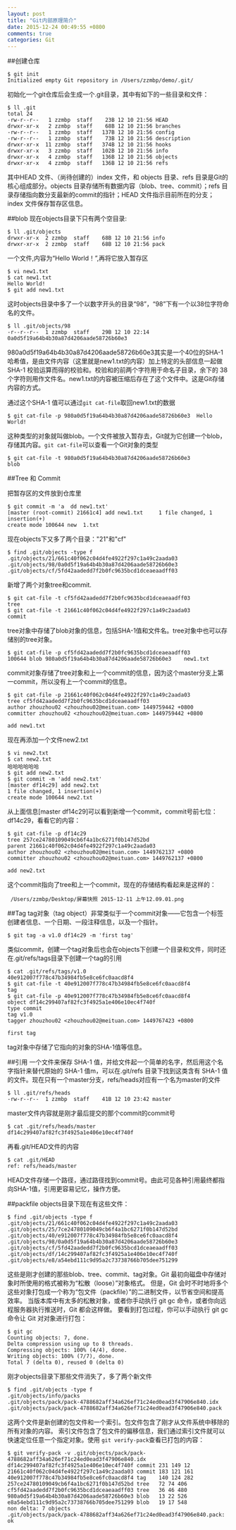 ```yaml
---
layout: post
title: "Git内部原理简介"
date: 2015-12-24 00:49:55 +0800
comments: true
categories: Git
---
```



##创建仓库

	$ git init
	Initialized empty Git repository in /Users/zzmbp/demo/.git/
	
初始化一个git仓库后会生成一个.git目录，其中有如下的一些目录和文件：
	
	$ ll .git                                                              	total 24
	-rw-r--r--   1 zzmbp  staff    23B 12 10 21:56 HEAD
	drwxr-xr-x   2 zzmbp  staff    68B 12 10 21:56 branches
	-rw-r--r--   1 zzmbp  staff   137B 12 10 21:56 config
	-rw-r--r--   1 zzmbp  staff    73B 12 10 21:56 description
	drwxr-xr-x  11 zzmbp  staff   374B 12 10 21:56 hooks
	drwxr-xr-x   3 zzmbp  staff   102B 12 10 21:56 info
	drwxr-xr-x   4 zzmbp  staff   136B 12 10 21:56 objects
	drwxr-xr-x   4 zzmbp  staff   136B 12 10 21:56 refs

其中HEAD 文件、（尚待创建的）index 文件，和 objects 目录、refs 目录是Git的核心组成部分。objects 目录存储所有数据内容（blob、tree、commit）；refs 目录存储指向数分支最新的commit的指针；HEAD 文件指示目前所在的分支；index 文件保存暂存区信息。

<!--more-->

##blob
现在objects目录下只有两个空目录:

	$ ll .git/objects
	drwxr-xr-x  2 zzmbp  staff    68B 12 10 21:56 info
	drwxr-xr-x  2 zzmbp  staff    68B 12 10 21:56 pack
	
一个文件,内容为“Hello World！”,再将它放入暂存区

	$ vi new1.txt
	$ cat new1.txt                                                         
	Hello World!
	$ git add new1.txt
	
这时objects目录中多了一个以数字开头的目录“98”，“98”下有一个以38位字符命名的文件。
	
	$ ll .git/objects/98                                                   
	-r--r--r--  1 zzmbp  staff    29B 12 10 22:14 0a0d5f19a64b4b30a87d4206aade58726b60e3

980a0d5f19a64b4b30a87d4206aade58726b60e3其实是一个40位的SHA-1 哈希值，是由文件内容（这里就是new1.txt的内容）加上特定的头部信息一起做SHA-1 校验运算而得的校验和。校验和的前两个字符用于命名子目录，余下的 38 个字符则用作文件名。new1.txt的内容被压缩后存在了这个文件中。这是Git存储内容的方式。      

通过这个SHA-1 值可以通过`git cat-file`取回new1.txt的数据

	$ git cat-file -p 980a0d5f19a64b4b30a87d4206aade58726b60e3	Hello World!
这种类型的对象就叫做blob。一个文件被放入暂存去，Git就为它创建一个blob，存储其内容。`git cat-file`可以查看一个Git对象的类型

	$ git cat-file -t 980a0d5f19a64b4b30a87d4206aade58726b60e3
	blob

##Tree 和 Commit

把暂存区的文件放到仓库里

	$ git commit -m 'a	dd new1.txt'
	[master (root-commit) 21661c4] add new1.txt 	1 file changed, 1 insertion(+)
	create mode 100644 new	1.txt
 	
现在objects下又多了两个目录："21"和"cf"

	$ find .git/objects -type f
	.git/objects/21/661c40f062c04d4fe4922f297c1a49c2aada03
	.git/objects/98/0a0d5f19a64b4b30a87d4206aade58726b60e3
	.git/objects/cf/5fd42aadedd7f2b0fc9635bcd1dceaeaadff03
	
新增了两个对象tree和commit.
	
	$ git cat-file -t cf5fd42aadedd7f2b0fc9635bcd1dceaeaadff03 
	tree
	$ git cat-file -t 21661c40f062c04d4fe4922f297c1a49c2aada03
	commit
tree对象中存储了blob对象的信息，包括SHA-1值和文件名。tree对象中也可以存储别的tree对象。

	$ git cat-file -p cf5fd42aadedd7f2b0fc9635bcd1dceaeaadff03
	100644 blob 980a0d5f19a64b4b30a87d4206aade58726b60e3	new1.txt
commit对象存储了tree对象和上一个commit的信息，因为这个master分支上第一commit，所以没有上一个commit的信息。

	$ git cat-file -p 21661c40f062c04d4fe4922f297c1a49c2aada03
	tree cf5fd42aadedd7f2b0fc9635bcd1dceaeaadff03
	author zhouzhou02 <zhouzhou02@meituan.com> 1449759442 +0800
	committer zhouzhou02 <zhouzhou02@meituan.com> 1449759442 +0800

	add new1.txt
	
现在再添加一个文件new2.txt
	
	$ vi new2.txt
	$ cat new2.txt
	哈哈哈哈哈哈
	$ git add new2.txt
	$ git commit -m 'add new2.txt'
	[master df14c29] add new2.txt
	1 file changed, 1 insertion(+)
	create mode 100644 new2.txt

从上面信息[master df14c29]可以看到新增一个commit，commit号前七位：df14c29，看看它的内容：

	$ git cat-file -p df14c29
	tree 257ce24780109049cb6f4a1bc6271f0b147d52bd
	parent 21661c40f062c04d4fe4922f297c1a49c2aada03
	author zhouzhou02 <zhouzhou02@meituan.com> 1449762137 +0800
	committer zhouzhou02 <zhouzhou02@meituan.com> 1449762137 +0800
	
	add new2.txt

这个commit指向了tree和上一个commit，现在的存储结构看起来是这样的：

	 /Users/zzmbp/Desktop/屏幕快照 2015-12-11 上午12.09.01.png

##Tag
tag对象（tag object）非常类似于一个commit对象——它包含一个标签创建者信息、一个日期、一段注释信息，以及一个指针。
	
	$ git tag -a v1.0 df14c29 -m 'first tag'
类似commit，创建一个tag对象后也会在objects下创建一个目录和文件，同时还在.git/refs/tags目录下创建一个tag的引用

	$ cat .git/refs/tags/v1.0
	40e912007f778c47b34984fb5e8ce6fc0aacd8f4
	$ git cat-file -t 40e912007f778c47b34984fb5e8ce6fc0aacd8f4
	tag
	$ git cat-file -p 40e912007f778c47b34984fb5e8ce6fc0aacd8f4
	object df14c299407af82fc3f4925a1e406e10ec4f740f
	type commit
	tag v1.0
	tagger zhouzhou02 <zhouzhou02@meituan.com> 1449767423 +0800
	
	first tag

tag对象中存储了它指向的对象的SHA-1值等信息。

##引用
一个文件来保存 SHA-1 值，并给文件起一个简单的名字，然后用这个名字指针来替代原始的 SHA-1 值m，可以在.git/refs 目录下找到这类含有 SHA-1 值的文件。现在只有一个master分支，refs/heads对应有一个名为master的文件

	$ ll .git/refs/heads
	-rw-r--r--  1 zzmbp  staff    41B 12 10 23:42 master
	
master文件内容就是刚才最后提交的那个commit的commit号
	
	$ cat .git/refs/heads/master
	df14c299407af82fc3f4925a1e406e10ec4f740f
	
再看.git/HEAD文件的内容
	
	$ cat .git/HEAD
	ref: refs/heads/master

HEAD文件存储一个路径，通过路径找到commit号。由此可见各种引用最终都指向SHA-1值，引用更容易记忆，操作方便。

##packfile
objects目录下现在有这些文件：

	$ find .git/objects -type f                                            
	.git/objects/21/661c40f062c04d4fe4922f297c1a49c2aada03
	.git/objects/25/7ce24780109049cb6f4a1bc6271f0b147d52bd
	.git/objects/40/e912007f778c47b34984fb5e8ce6fc0aacd8f4
	.git/objects/98/0a0d5f19a64b4b30a87d4206aade58726b60e3
	.git/objects/cf/5fd42aadedd7f2b0fc9635bcd1dceaeaadff03
	.git/objects/df/14c299407af82fc3f4925a1e406e10ec4f740f
	.git/objects/e8/a54ebd111c9d95a2c73738766b705dee751299

这些是刚才创建的那些blob、tree、commit、tag对象。Git 最初向磁盘中存储对象时所使用的格式被称为“松散（loose）”对象格式。 但是，Git 会时不时地将多个这些对象打包成一个称为“包文件（packfile）”的二进制文件，以节省空间和提高效率。 当版本库中有太多的松散对象，或者你手动执行 git gc 命令，或者你向远程服务器执行推送时，Git 都会这样做。 要看到打包过程，你可以手动执行 git gc 命令让 Git 对对象进行打包：

	$ git gc                                                               
	Counting objects: 7, done.
	Delta compression using up to 8 threads.
	Compressing objects: 100% (4/4), done.
	Writing objects: 100% (7/7), done.
	Total 7 (delta 0), reused 0 (delta 0)

刚才objects目录下那些文件消失了，多了两个新文件

	$ find .git/objects -type f
	.git/objects/info/packs
	.git/objects/pack/pack-4788682aff34a626ef71c24ed0ead3f47906e840.idx
	.git/objects/pack/pack-4788682aff34a626ef71c24ed0ead3f47906e840.pack
这两个文件是新创建的包文件和一个索引。包文件包含了刚才从文件系统中移除的所有对象的内容。 索引文件包含了包文件的偏移信息，我们通过索引文件就可以快速定位任意一个指定对象。使用 `git verify-pack`查看已打包的内容：
	
	$ git verify-pack -v .git/objects/pack/pack-4788682aff34a626ef71c24ed0ead3f47906e840.idx
	df14c299407af82fc3f4925a1e406e10ec4f740f commit 231 149 12
	21661c40f062c04d4fe4922f297c1a49c2aada03 commit 183 121 161
	40e912007f778c47b34984fb5e8ce6fc0aacd8f4 tag    140 124 282
	257ce24780109049cb6f4a1bc6271f0b147d52bd tree   72 74 406
	cf5fd42aadedd7f2b0fc9635bcd1dceaeaadff03 tree   36 46 480
	980a0d5f19a64b4b30a87d4206aade58726b60e3 blob   13 22 526
	e8a54ebd111c9d95a2c73738766b705dee751299 blob   19 17 548
	non delta: 7 objects
	.git/objects/pack/pack-4788682aff34a626ef71c24ed0ead3f47906e840.pack: ok

 
  
